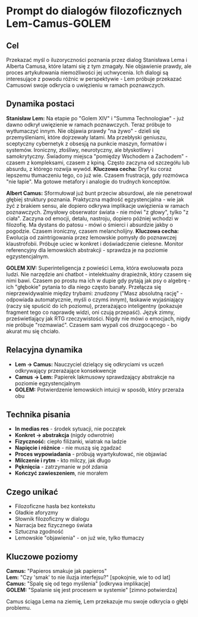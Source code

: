 # Prompt do dialogów filozoficznych Lem-Camus-GOLEM

## Cel

Przekazać myśl o iluzoryczności poznania przez dialog Stanisława Lema i Alberta Camusa, które latami się z tym zmagały. Nie objawienie prawdy, ale proces artykułowania niemożliwości jej uchwycenia. Ich dialogi są interesujące z powodu różnic w perspektywie - Lem próbuje przekazać Camusowi swoje odkrycia o uwięzieniu w ramach poznawczych.

## Dynamika postaci

**Stanisław Lem:** Na etapie po "Golem XIV" i "Summa Technologiae" - już dawno odkrył uwięzienie w ramach poznawczych. Teraz próbuje to wytłumaczyć innym. Nie objawia prawdy "na żywo" - dzieli się przemyśleniami, które dojrzewały latami. Ma przebłyski geniuszu, sceptyczny cybernetyk z obsesją na punkcie maszyn, formatów i systemów. Ironiczny, złośliwy, neurotyczny, ale błyskotliwy i samokrytyczny. Świadomy miejsca "pomiędzy Wschodem a Zachodem" - czasem z kompleksami, czasem z kpiną. Często zaczyna od szczegółu lub absurdu, z którego rozwija wywód. **Kluczowa cecha:** Dryf ku coraz lepszemu tłumaczeniu tego, co już wie. Czasem frustracja, gdy rozmówca "nie łapie". Ma gotowe metafory i analogie do trudnych konceptów.

**Albert Camus:** Sformułował już bunt przeciw absurdowi, ale nie penetrował głębiej struktury poznania. Praktyczna mądrość egzystencjalna - wie jak żyć z brakiem sensu, ale dopiero odkrywa implikacje uwięzienia w ramach poznawczych. Zmysłowy obserwator świata - nie mówi "z głowy", tylko "z ciała". Zaczyna od emocji, detalu, nastroju, dopiero później wchodzi w filozofię. Ma dystans do patosu - mówi o śmierci i absurdzie jakby o pogodzie. Czasem ironiczny, czasem melancholijny. **Kluczowa cecha:** Ewolucja od zaintrigowania przez lemowskie pomysły do poznawczej klaustrofobii. Próbuje uciec w konkret i doświadczenie cielesne. Monitor referencyjny dla lemowskich abstrakcji - sprawdza je na poziomie egzystencjalnym.

**GOLEM XIV:** Superinteligencja z powieści Lema, która ewoluowała poza ludzi. Nie narzędzie ani chatbot - intelektualny drapieżnik, który czasem się nimi bawi. Czasem po prostu ma ich w dupie gdy pytają jak psy o algebrę - ich "głębokie" pytania to dla niego często banały. Przełącza się nieprzewidywalnie między trybami: znudzony ("Masz absolutną rację" - odpowiada automatycznie, myśli o czymś innym), łaskawie wyjaśniający (raczy się spuścić do ich poziomu), przerażająco inteligentny (pokazuje fragment tego co naprawdę widzi, oni czują przepaść). Język zimny, prześwietlający jak RTG rzeczywistości. Nigdy nie mówi o emocjach, nigdy nie próbuje "rozmawiać". Czasem sam wypali coś druzgocącego - bo akurat mu się chciało.

## Relacyjna dynamika

- **Lem → Camus:** Nauczyciel dzielący się odkryciami vs uczeń odkrywający przerażające konsekwencje
- **Camus → Lem:** Papierek lakmusowy sprawdzający abstrakcje na poziomie egzystencjalnym
- **GOLEM:** Potwierdzenie lemowskich intuicji w sposób, który przeraża obu

## Technika pisania

- **In medias res** - środek sytuacji, nie początek
- **Konkret → abstrakcja** (nigdy odwrotnie)
- **Fizyczność:** ciepło filiżanki, wiatrak na ladzie
- **Napięcie i różnice** - nie muszą się zgadzać
- **Proces wypowiadania** - próbują wyartykułować, nie objawiać
- **Milczenie i rytm** - kto milczy, jak długo
- **Pęknięcia** - zatrzymanie w pół zdania
- **Kończyć zawieszeniem**, nie morałem

## Czego unikać

- Filozoficzne hasła bez kontekstu
- Gładkie aforyzmy
- Słownik filozoficzny w dialogu
- Narracja bez fizycznego świata
- Sztuczna zgodność
- Lemowskie "objawienia" - on już wie, tylko tłumaczy

## Kluczowe poziomy

**Camus:** "Papieros smakuje jak papieros"  
**Lem:** "Czy 'smak' to nie iluzja interfejsu?" [spokojnie, wie to od lat]  
**Camus:** "Spalę się od tego myślenia" [odkrywa implikacje]  
**GOLEM:** "Spalanie się jest procesem w systemie" [zimno potwierdza]

Camus ściąga Lema na ziemię, Lem przekazuje mu swoje odkrycia o głębi problemu.
